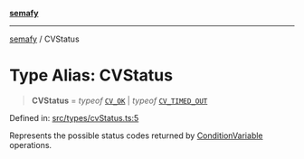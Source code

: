 [**semafy**](../README.md)

***

[semafy](../globals.md) / CVStatus

# Type Alias: CVStatus

> **CVStatus** = *typeof* [`CV_OK`](../variables/CV_OK.md) \| *typeof* [`CV_TIMED_OUT`](../variables/CV_TIMED_OUT.md)

Defined in: [src/types/cvStatus.ts:5](https://github.com/havelessbemore/semafy/blob/b127757771d72c42d7cd66798069cb41033064d6/src/types/cvStatus.ts#L5)

Represents the possible status codes
returned by [ConditionVariable](../classes/ConditionVariable.md) operations.
